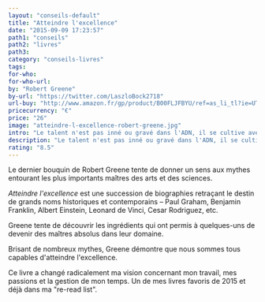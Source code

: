 ```yaml
---
layout: "conseils-default"
title: "Atteindre l'excellence"
date: "2015-09-09 17:23:57"
path1: "conseils"
path2: "livres"
path3:
category: "conseils-livres"
tags:
for-who:
for-who-url:
by: "Robert Greene"
by-url: "https://twitter.com/LaszloBock2718"
url-buy: "http://www.amazon.fr/gp/product/B00FLJFBYU/ref=as_li_tl?ie=UTF8&camp=1642&creative=6746&creativeASIN=B00FLJFBYU&linkCode=as2&tag=mdw-21"
pricecurrency: "€"
price: "26"
image: "atteindre-l-excellence-robert-greene.jpg"
intro: "Le talent n'est pas inné ou gravé dans l'ADN, il se cultive avec effort et persévérance."
description: "Le talent n'est pas inné ou gravé dans l'ADN, il se cultive avec effort et persévérance."
rating: "8.5"
---
```


Le dernier bouquin de Robert Greene tente de donner un sens aux mythes entourant les plus importants maîtres des arts et des sciences.

*Atteindre l'excellence* est une succession de biographies retraçant le destin de grands noms historiques et contemporains &ndash; Paul Graham, Benjamin Franklin, Albert Einstein, Leonard de Vinci, Cesar Rodriguez, etc.

Greene tente de découvrir les ingrédients qui ont permis à quelques-uns de devenir des maîtres absolus dans leur domaine.

Brisant de nombreux mythes, Greene démontre que nous sommes tous capables d'atteindre l'excellence.

Ce livre a changé radicalement ma vision concernant mon travail, mes passions et la gestion de mon temps. Un de mes livres favoris de 2015 et déjà dans ma "re-read list".
